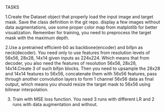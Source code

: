 TASKS

1.Create the Dataset object that properly load the input image and target mask. Save the class definition in the git repo.
display a few images without data augmentations, use some proper color map from matplotlib for better visualization.
Remember for training, you need to preprocess the target mask with the maximum depth.

2.Use a pretrained efficient-b0 as backbone(encoder) and bifpn as neck(decoder).
You need only to use features from resolution levels of 56x56, 28x28, 14x14 given inputs as 224x224. Which means that
from decoder, you also need the features of resolution 56x56, 28x28, 14x14.Create 3 of such bifpn blocks. Then you need to upsample the 28x28 and 14x14 features to 56x56, concatenate them with 56x56 features, pass through another convolution layers to form 1 channel 56x56 data as final output, 
which means you should resize the target mask to 56x56 using bilinear interpolation.

3. Train with MSE loss function. You need 3 runs with different LR and 2 runs with data augmentation and without.
